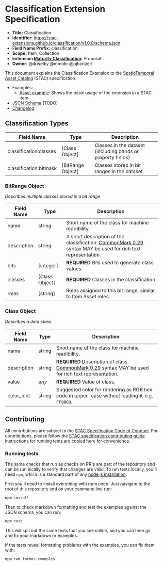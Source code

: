 # Classification Extension Specification

- **Title:** Classification
- **Identifier:** <https://stac-extensions.github.io/classification/v1.0.0/schema.json>
- **Field Name Prefix:** classification
- **Scope:** Item, Collection
- **Extension [Maturity Classification](https://github.com/radiantearth/stac-spec/tree/master/extensions/README.md#extension-maturity):** Proposal
- **Owner**: @drwelby @mmohr @pjhartzell 

This document explains the Classification Extension to the [SpatioTemporal Asset Catalog](https://github.com/radiantearth/stac-spec) (STAC) specification.

- Examples:
  - [Asset example](examples/asset-single-band.json): Shows the basic usage of the extension in a STAC Item
- [JSON Schema](json-schema/schema.json) (TODO)
- [Changelog](./CHANGELOG.md)

## Classification Types

| Field Name              | Type               | Description |
| ----------------------- | ------------------ | ----------- |
| classification:classes  | \[Class Object]    | Classes in the dataset (including bands or property fields) |
| classification:bitmask  | \[BitRange Object] | Classes stored in bit ranges in the dataset |

### BitRange Object

*Describes multiple classes stored in a bit range*

| Field Name      | Type             | Description |
| --------------- | ---------------- | ----------- |
| name            | string           | Short name of the class for machine readibility. |
| description     | string           | A short description of the classification. [CommonMark 0.29](https://commonmark.org/) syntax MAY be used for rich text representation. |
| bits            | \[integer]       | **REQUIRED** Bits used to generate class values |
| classes         | \[Class Object]  | **REQUIRED** Classes in the classification |
| roles           | \[string]        | Roles assigned to this bit range, similar to Item Asset roles. |

### Class Object

*Describes a data class*

| Field Name     | Type   | Description |
| -------------- | ------ | ----------- |
| name           | string | Short name of the class for machine readibility. |
| description    | string | **REQUIRED** Description of class. [CommonMark 0.29](https://commonmark.org/) syntax MAY be used for rich text representation. |
| value          | *any*  | **REQUIRED** Value of class. |
| color_hint     | string | Suggested color for rendering as RGB hex code in upper-case without leading `#`, e.g. `FF0000`. |

## Contributing

All contributions are subject to the
[STAC Specification Code of Conduct](https://github.com/radiantearth/stac-spec/blob/master/CODE_OF_CONDUCT.md).
For contributions, please follow the
[STAC specification contributing guide](https://github.com/radiantearth/stac-spec/blob/master/CONTRIBUTING.md) Instructions
for running tests are copied here for convenience.

### Running tests

The same checks that run as checks on PR's are part of the repository and can be run locally to verify that changes are valid. 
To run tests locally, you'll need `npm`, which is a standard part of any [node.js installation](https://nodejs.org/en/download/).

First you'll need to install everything with npm once. Just navigate to the root of this repository and on 
your command line run:
```bash
npm install
```

Then to check markdown formatting and test the examples against the JSON schema, you can run:
```bash
npm test
```

This will spit out the same texts that you see online, and you can then go and fix your markdown or examples.

If the tests reveal formatting problems with the examples, you can fix them with:
```bash
npm run format-examples
```
